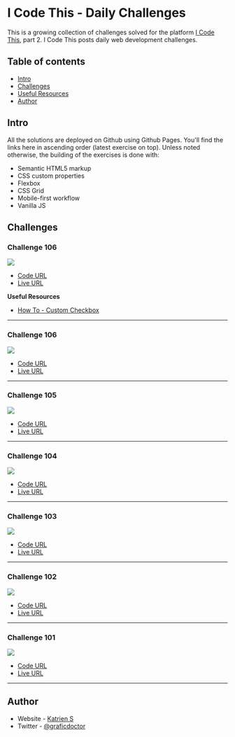 # I Code This - Daily Challenges

This is a growing collection of challenges solved for the platform [I Code This](https://iCodeThis.com/?ref=Katrien), part 2. I Code This posts daily web development challenges.

## Table of contents

- [Intro](#intro)
- [Challenges](#challenges)
- [Useful Resources](#usefulresources)
- [Author](#author)

## Intro

All the solutions are deployed on Github using Github Pages. You'll find the links here in ascending order (latest exercise on top).
Unless noted otherwise, the building of the exercises is done with:

- Semantic HTML5 markup
- CSS custom properties
- Flexbox
- CSS Grid
- Mobile-first workflow
- Vanilla JS

## Challenges

### Challenge 106

![](screenshots/107-social-invite.jpg)

- [Code URL](https://github.com/graficdoctor/i-code-this-daily-challenges-02/tree/main/107-social-invite)
- [Live URL](https://graficdoctor.github.io/i-code-this-daily-challenges-02/107-social-invite)

**Useful Resources**

- [How To - Custom Checkbox](https://www.w3schools.com/howto/howto_css_custom_checkbox.asp)

---

### Challenge 106

![](screenshots/106-select-account.jpg)

- [Code URL](https://github.com/graficdoctor/i-code-this-daily-challenges-02/tree/main/106-select-account)
- [Live URL](https://graficdoctor.github.io/i-code-this-daily-challenges-02/106-select-account)

---

### Challenge 105

![](screenshots/105-product-comps.jpg)

- [Code URL](https://github.com/graficdoctor/i-code-this-daily-challenges-02/tree/main/105-product-comps)
- [Live URL](https://graficdoctor.github.io/i-code-this-daily-challenges-02/105-product-comps)

---

### Challenge 104

![](screenshots/104-blog-ui.jpg)

- [Code URL](https://github.com/graficdoctor/i-code-this-daily-challenges-02/tree/main/104-blog-ui)
- [Live URL](https://graficdoctor.github.io/i-code-this-daily-challenges-02/104-blog-ui)

---

### Challenge 103

![](screenshots/103-grid-footer.jpg)

- [Code URL](https://github.com/graficdoctor/i-code-this-daily-challenges-02/tree/main/103-grid-footer)
- [Live URL](https://graficdoctor.github.io/i-code-this-daily-challenges-02/103-grid-footer)

---

### Challenge 102

![](screenshots/102-blog-page.jpg)

- [Code URL](https://github.com/graficdoctor/i-code-this-daily-challenges-02/tree/main/102-blog-page)
- [Live URL](https://graficdoctor.github.io/i-code-this-daily-challenges-02/102-blog-page)

---

### Challenge 101

![](screenshots/101-available-positions.jpg)

- [Code URL](https://github.com/graficdoctor/i-code-this-daily-challenges-02/tree/main/101-available-positions)
- [Live URL](https://graficdoctor.github.io/i-code-this-daily-challenges-02/101-available-positions)

---

## Author

- Website - [Katrien S](https://www.katriens.be)
- Twitter - [@graficdoctor](https://www.twitter.com/graficdoctor)
